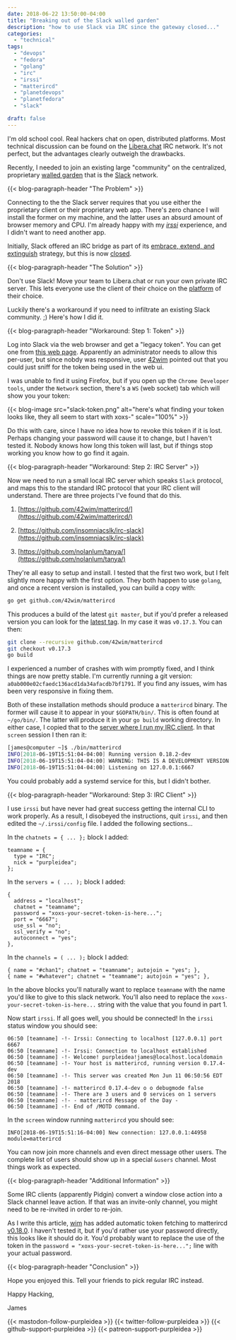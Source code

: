 ```yaml
---
date: 2018-06-22 13:50:00-04:00
title: "Breaking out of the Slack walled garden"
description: "how to use Slack via IRC since the gateway closed..."
categories:
  - "technical"
tags:
  - "devops"
  - "fedora"
  - "golang"
  - "irc"
  - "irssi"
  - "matterircd"
  - "planetdevops"
  - "planetfedora"
  - "slack"

draft: false
---
```


I'm old school cool. Real hackers chat on open, distributed platforms. Most
technical discussion can be found on the [Libera.chat](https://libera.chat/) IRC
network. It's not perfect, but the advantages clearly outweigh the drawbacks.

Recently, I needed to join an existing large "community" on the centralized,
proprietary [walled garden](https://en.wikipedia.org/wiki/Closed_platform) that
is the [Slack](https://slack.com/) network.

{{< blog-paragraph-header "The Problem" >}}

Connecting to the the Slack server requires that you use either the proprietary
client or their proprietary web app. There's zero chance I will install the
former on my machine, and the latter uses an absurd amount of browser memory and
CPU. I'm already happy with my [*irssi*](https://irssi.org/) experience, and I
didn't want to need another app.

Initially, Slack offered an IRC bridge as part of its
[embrace, extend, and extinguish](https://en.wikipedia.org/wiki/Embrace,_extend,_and_extinguish)
strategy, but this is now
[closed](https://it.slashdot.org/story/18/03/08/2049255/slack-is-shutting-down-its-irc-gateway).

{{< blog-paragraph-header "The Solution" >}}

Don't use Slack! Move your team to Libera.chat or run your own private IRC
server. This lets everyone use the client of their choice on the [platform](https://www.gnu.org/)
of their choice.

Luckily there's a workaround if you need to infiltrate an existing Slack
community. ;) Here's how I did it.

{{< blog-paragraph-header "Workaround: Step 1: Token" >}}

Log into Slack via the web browser and get a "legacy token". You can get one
from [this web page](https://api.slack.com/custom-integrations/legacy-tokens).
Apparently an administrator needs to allow this per-user, but since nobdy was
responsive, user [42wim](https://twitter.com/42wim/status/1005200618808586240)
pointed out that you could just sniff for the token being used in the web ui.

I was unable to find it using Firefox, but if you open up the `Chrome Developer
tools`, under the `Network` section, there's a `WS` (web socket) tab which will
show you your token:

{{< blog-image src="slack-token.png" alt="here's what finding your token looks like, they all seem to start with xoxs-" scale="100%" >}}

Do this with care, since I have no idea how to revoke this token if it is lost.
Perhaps changing your password will cause it to change, but I haven't tested it.
Nobody knows how long this token will last, but if things stop working you know
how to go find it again.

{{< blog-paragraph-header "Workaround: Step 2: IRC Server" >}}

Now we need to run a small local IRC server which speaks `Slack` protocol, and
maps this to the standard IRC protocol that your IRC client will understand.
There are three projects I've found that do this.

1. [https://github.com/42wim/matterircd/](https://github.com/42wim/matterircd/)

2. [https://github.com/insomniacslk/irc-slack](https://github.com/insomniacslk/irc-slack)

3. [https://github.com/nolanlum/tanya/](https://github.com/nolanlum/tanya/)

They're all easy to setup and install. I tested that the first two work, but I
felt slightly more happy with the first option. They both happen to use
`golang`, and once a recent version is installed, you can build a copy with:

```bash
go get github.com/42wim/matterircd
```

This produces a build of the latest `git master`, but if you'd prefer a released
version you can look for the [latest tag](https://github.com/42wim/matterircd/releases).
In my case it was `v0.17.3`. You can then:

```bash
git clone --recursive github.com/42wim/matterircd
git checkout v0.17.3
go build
```

I experienced a number of crashes with wim promptly fixed, and I think things
are now pretty stable. I'm currently running a git version:
`a0ab000e02cfaedc136acd1da34afacdb7bf1791`. If you find any issues, wim has been
very responsive in fixing them.

Both of these installation methods should produce a `matterircd` binary. The
former will cause it to appear in your `$GOPATH/bin/`. This is often found at
`~/go/bin/`. The latter will produce it in your `go build` working directory. In
either case, I copied that to the
[server where I run my IRC client](https://purpleidea.com/blog/2013/10/18/desktop-notifications-for-irssi-in-screen-through-ssh-in-gnome-terminal/).
In that `screen` session I then ran it:

```bash
[james@computer ~]$ ./bin/matterircd
INFO[2018-06-19T15:51:04-04:00] Running version 0.18.2-dev                    module=matterircd
INFO[2018-06-19T15:51:04-04:00] WARNING: THIS IS A DEVELOPMENT VERSION. Things may break.  module=matterircd
INFO[2018-06-19T15:51:04-04:00] Listening on 127.0.0.1:6667                   module=matterircd
```

You could probably add a systemd service for this, but I didn't bother.

{{< blog-paragraph-header "Workaround: Step 3: IRC Client" >}}

I use `irssi` but have never had great success getting the internal CLI to work
properly. As a result, I disobeyed the instructions, quit `irssi`, and then
edited the `~/.irssi/config` file. I added the following sections...

In the `chatnets = { ... };` block I added:

```
teamname = {
  type = "IRC";
  nick = "purpleidea";
};
```

In the `servers = ( ... );` block I added:

```
{
  address = "localhost";
  chatnet = "teamname";
  password = "xoxs-your-secret-token-is-here...";
  port = "6667";
  use_ssl = "no";
  ssl_verify = "no";
  autoconnect = "yes";
},
```

In the `channels = ( ... );` block I added:

```
{ name = "#chan1"; chatnet = "teamname"; autojoin = "yes"; },
{ name = "#whatever"; chatnet = "teamname"; autojoin = "yes"; },
```

In the above blocks you'll naturally want to replace `teamname` with the name
you'd like to give to this slack network. You'll also need to replace the
`xoxs-your-secret-token-is-here...` string with the value that you found in part
1.

Now start `irssi`. If all goes well, you should be connected! In the `irssi`
status window you should see:

```
06:50 [teamname] -!- Irssi: Connecting to localhost [127.0.0.1] port 6667
06:50 [teamname] -!- Irssi: Connection to localhost established
06:50 [teamname] -!- Welcome! purpleidea!james@localhost.localdomain
06:50 [teamname] -!- Your host is matterircd, running version 0.17.4-dev
06:50 [teamname] -!- This server was created Mon Jun 11 06:50:56 EDT 2018
06:50 [teamname] -!- matterircd 0.17.4-dev o o debugmode false
06:50 [teamname] -!- There are 3 users and 0 services on 1 servers
06:50 [teamname] -!- - matterircd Message of the Day -
06:50 [teamname] -!- End of /MOTD command.
```

In the `screen` window running `matterircd` you should see:

```
INFO[2018-06-19T15:51:16-04:00] New connection: 127.0.0.1:44958               module=matterircd
```

You can now join more channels and even direct message other users. The complete
list of users should show up in a special `&users` channel. Most things work as
expected.

{{< blog-paragraph-header "Additional Information" >}}

Some IRC clients (apparently Pidgin) convert a window close action into a Slack
channel leave action. If that was an invite-only channel, you might need to be
re-invited in order to re-join.

As I write this article, [wim](https://twitter.com/42wim/status/1006308492897148928)
has added automatic token fetching to matterircd [v0.18.0](https://github.com/42wim/matterircd/releases/tag/v0.18.0).
I haven't tested it, but if you'd rather use your password directly, this looks
like it should do it. You'd probably want to replace the use of the token in the
`password = "xoxs-your-secret-token-is-here...";` line with your actual
password.

{{< blog-paragraph-header "Conclusion" >}}

Hope you enjoyed this. Tell your friends to pick regular IRC instead.

Happy Hacking,

James

{{< mastodon-follow-purpleidea >}}
{{< twitter-follow-purpleidea >}}
{{< github-support-purpleidea >}}
{{< patreon-support-purpleidea >}}
